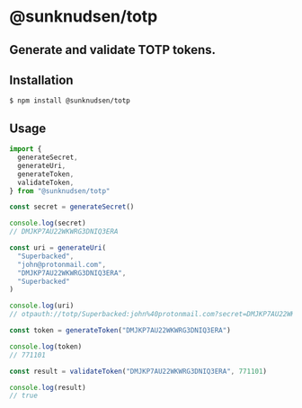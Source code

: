 # @sunknudsen/totp

## Generate and validate TOTP tokens.

## Installation

```console
$ npm install @sunknudsen/totp
```

## Usage

```typescript
import {
  generateSecret,
  generateUri,
  generateToken,
  validateToken,
} from "@sunknudsen/totp"

const secret = generateSecret()

console.log(secret)
// DMJKP7AU22WKWRG3DNIQ3ERA

const uri = generateUri(
  "Superbacked",
  "john@protonmail.com",
  "DMJKP7AU22WKWRG3DNIQ3ERA",
  "Superbacked"
)

console.log(uri)
// otpauth://totp/Superbacked:john%40protonmail.com?secret=DMJKP7AU22WKWRG3DNIQ3ERA&issuer=Superbacked&algorithm=SHA1&digits=6&period=30

const token = generateToken("DMJKP7AU22WKWRG3DNIQ3ERA")

console.log(token)
// 771101

const result = validateToken("DMJKP7AU22WKWRG3DNIQ3ERA", 771101)

console.log(result)
// true
```
